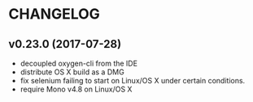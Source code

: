 # CHANGELOG

## v0.23.0 (2017-07-28)
* decoupled oxygen-cli from the IDE
* distribute OS X build as a DMG
* fix selenium failing to start on Linux/OS X under certain conditions.
* require Mono v4.8 on Linux/OS X
